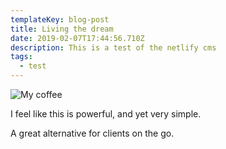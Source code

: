 ```yaml
---
templateKey: blog-post
title: Living the dream
date: 2019-02-07T17:44:56.710Z
description: This is a test of the netlify cms
tags:
  - test
---
```

![My coffee](/img/chemex.jpg "Cofeein the morning")

I feel like this is powerful, and yet very simple.

A great alternative for clients on the go.
